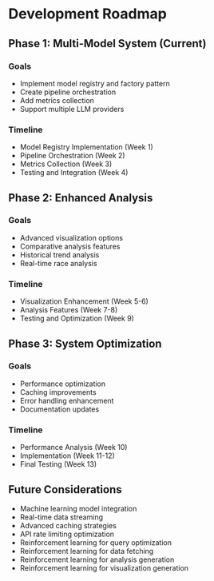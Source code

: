 # Development Roadmap

## Phase 1: Multi-Model System (Current)
### Goals
- Implement model registry and factory pattern
- Create pipeline orchestration
- Add metrics collection
- Support multiple LLM providers

### Timeline
- Model Registry Implementation (Week 1)
- Pipeline Orchestration (Week 2)
- Metrics Collection (Week 3)
- Testing and Integration (Week 4)

## Phase 2: Enhanced Analysis
### Goals
- Advanced visualization options
- Comparative analysis features
- Historical trend analysis
- Real-time race analysis

### Timeline
- Visualization Enhancement (Week 5-6)
- Analysis Features (Week 7-8)
- Testing and Optimization (Week 9)

## Phase 3: System Optimization
### Goals
- Performance optimization
- Caching improvements
- Error handling enhancement
- Documentation updates

### Timeline
- Performance Analysis (Week 10)
- Implementation (Week 11-12)
- Final Testing (Week 13)

## Future Considerations
- Machine learning model integration
- Real-time data streaming
- Advanced caching strategies
- API rate limiting optimization 
- Reinforcement learning for query optimization
- Reinforcement learning for data fetching
- Reinforcement learning for analysis generation
- Reinforcement learning for visualization generation